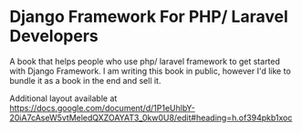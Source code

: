 # Django Framework For PHP/ Laravel Developers
A book that helps people who use php/ laravel framework to get started with Django Framework.
I am writing this book in public, however I'd like to bundle it as a book in the end and sell it.

Additional layout available at https://docs.google.com/document/d/1P1eUhlbY-20iA7cAseW5vtMeledQXZOAYAT3_0kw0U8/edit#heading=h.of394pkb1xoc

